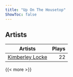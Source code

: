 ```yaml
---
title: "Up On The Housetop"
ShowToc: false
---
```


## Artists
Artists | Plays 
----- | -----: 
[Kimberley Locke](/artists/kimberley-locke-122102) | 22

{{< more >}}